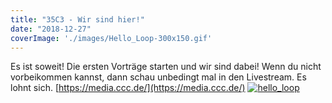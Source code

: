 ```yaml
---
title: "35C3 - Wir sind hier!"
date: "2018-12-27"
coverImage: './images/Hello_Loop-300x150.gif'
---
```


Es ist soweit! Die ersten Vorträge starten und wir sind dabei! Wenn du nicht vorbeikommen kannst, dann schau unbedingt mal in den Livestream. Es lohnt sich. [https://media.ccc.de/](https://media.ccc.de/) [![hello_loop](../images/Hello_Loop-300x150.gif)](https://hackzogtum-coburg.de/wp-content/uploads/2018/12/Hello_Loop.gif)
